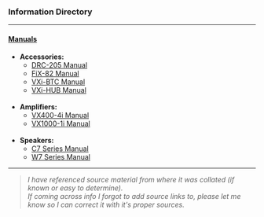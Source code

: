 ### Information Directory ###
---
#### [Manuals](Manuals) ####
  * **Accessories:**
    * [DRC-205 Manual](DRC-205%20Manual.pdf)
    * [FiX-82 Manual](FiX-82%20Manual.pdf)
    * [VXi-BTC Manual](VXi-BTC%20Manual.pdf)
    * [VXi-HUB Manual](VXi-HUB%20Manual.pdf) <br><br>
  * **Amplifiers:**
    * [VX400-4i Manual](VX400-4i%20Manual.pdf)
    * [VX1000-1i Manual](VX1000-1i%20Manual.pdf) <br><br>
  * **Speakers:**
    * [C7 Series Manual](C7%20Series%20Manual.pdf)
    * [W7 Series Manual](W7%20Series%20Manual.pdf)
  ---
> _I have referenced source material from where it was collated (if known or easy to determine). <br>If coming across info I forgot to add source links to, please let me know so I can correct it with it's proper sources._   
